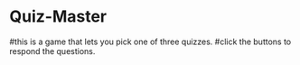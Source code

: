 # Quiz-Master
#this is a game that lets you pick one of three quizzes. 
#click the buttons to respond the questions.
